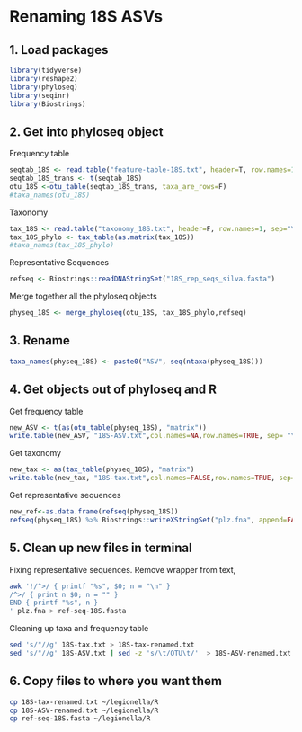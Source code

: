 # Renaming 18S ASVs
## 1. Load packages
```R
library(tidyverse)
library(reshape2)
library(phyloseq)
library(seqinr)
library(Biostrings)
```
## 2. Get into phyloseq object
Frequency table
```R
seqtab_18S <- read.table("feature-table-18S.txt", header=T, row.names=1)
seqtab_18S_trans <- t(seqtab_18S)
otu_18S <-otu_table(seqtab_18S_trans, taxa_are_rows=F)
#taxa_names(otu_18S)
```
Taxonomy
```R
tax_18S <- read.table("taxonomy_18S.txt", header=F, row.names=1, sep="\t")
tax_18S_phylo <- tax_table(as.matrix(tax_18S))
#taxa_names(tax_18S_phylo)
```
Representative Sequences
```R
refseq <- Biostrings::readDNAStringSet("18S_rep_seqs_silva.fasta")
```
Merge together all the phyloseq objects
```R
physeq_18S <- merge_phyloseq(otu_18S, tax_18S_phylo,refseq)
```
## 3. Rename
```R
taxa_names(physeq_18S) <- paste0("ASV", seq(ntaxa(physeq_18S)))
```
## 4. Get objects out of phyloseq and R
Get frequency table
```R
new_ASV <- t(as(otu_table(physeq_18S), "matrix"))
write.table(new_ASV, "18S-ASV.txt",col.names=NA,row.names=TRUE, sep= "\t") # says first column are rownames
```
Get taxonomy
```R
new_tax <- as(tax_table(physeq_18S), "matrix")
write.table(new_tax, "18S-tax.txt",col.names=FALSE,row.names=TRUE, sep= "\t") # says first column are rownames
```
Get representative sequences
```R
new_ref<-as.data.frame(refseq(physeq_18S))
refseq(physeq_18S) %>% Biostrings::writeXStringSet("plz.fna", append=FALSE, compress=FALSE, compression_level=NA, format="fasta")
```
## 5. Clean up new files in terminal
Fixing representative sequences. Remove wrapper from text,
```bash
awk '!/^>/ { printf "%s", $0; n = "\n" } 
/^>/ { print n $0; n = "" }
END { printf "%s", n }
' plz.fna > ref-seq-18S.fasta
```
Cleaning up taxa and frequency table
```bash
sed 's/"//g' 18S-tax.txt > 18S-tax-renamed.txt
sed 's/"//g' 18S-ASV.txt | sed -z 's/\t/OTU\t/'  > 18S-ASV-renamed.txt
```
## 6. Copy files to where you want them
```bash
cp 18S-tax-renamed.txt ~/legionella/R
cp 18S-ASV-renamed.txt ~/legionella/R
cp ref-seq-18S.fasta ~/legionella/R
```
